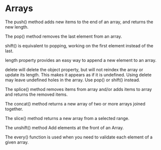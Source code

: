 # Arrays
The push() method adds new items to the end of an array, and returns the new length.

The pop() method removes the last element from an array.

shift() is equivalent to popping, working on the first element instead of the last.

length property provides an easy way to append a new element to an array.

delete will delete the object property, but will not reindex the array or update its length. This makes it appears as if it is undefined.
Using delete may leave undefined holes in the array. Use pop() or shift() instead.

The splice() method removes items from array and/or adds items to array and returns the removed items.

The concat() method returns a new array of two or more arrays joined together.

The slice() method returns a new array from a selected range.

The unshift() method Add elements at the front of an Array.

The every() function is used when you need to validate each element of a given array.